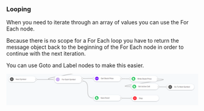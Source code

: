 ### Looping

When you need to iterate through an array of values you can use the For Each node.

Because there is no scope for a For Each loop you have to return the message object back to the beginning of the For Each node in order to continue with the next iteration.

You can use Goto and Label nodes to make this easier.

![For Each](https://raw.githubusercontent.com/robomotionio/robomotion-tutorials/master/images/for-each.png)

